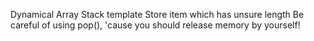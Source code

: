 Dynamical Array Stack template
Store item which has unsure length
Be careful of using pop(), 'cause you should release memory by yourself!
